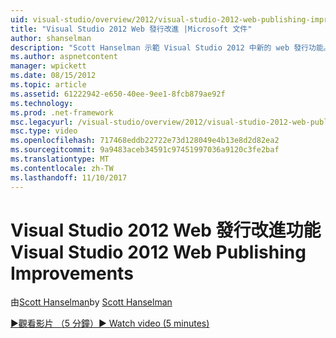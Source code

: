```yaml
---
uid: visual-studio/overview/2012/visual-studio-2012-web-publishing-improvements
title: "Visual Studio 2012 Web 發行改進 |Microsoft 文件"
author: shanselman
description: "Scott Hanselman 示範 Visual Studio 2012 中新的 web 發行功能。"
ms.author: aspnetcontent
manager: wpickett
ms.date: 08/15/2012
ms.topic: article
ms.assetid: 61222942-e650-40ee-9ee1-8fcb879ae92f
ms.technology: 
ms.prod: .net-framework
msc.legacyurl: /visual-studio/overview/2012/visual-studio-2012-web-publishing-improvements
msc.type: video
ms.openlocfilehash: 717468eddb22722e73d128049e4b13e8d2d82ea2
ms.sourcegitcommit: 9a9483aceb34591c97451997036a9120c3fe2baf
ms.translationtype: MT
ms.contentlocale: zh-TW
ms.lasthandoff: 11/10/2017
---
```

<a name="visual-studio-2012-web-publishing-improvements"></a><span data-ttu-id="af361-103">Visual Studio 2012 Web 發行改進功能</span><span class="sxs-lookup"><span data-stu-id="af361-103">Visual Studio 2012 Web Publishing Improvements</span></span>
====================
<span data-ttu-id="af361-104">由[Scott Hanselman](https://github.com/shanselman)</span><span class="sxs-lookup"><span data-stu-id="af361-104">by [Scott Hanselman](https://github.com/shanselman)</span></span>

[<span data-ttu-id="af361-105">&#9654;觀看影片 （5 分鐘）</span><span class="sxs-lookup"><span data-stu-id="af361-105">&#9654; Watch video (5 minutes)</span></span>](https://channel9.msdn.com/Blogs/ASP-NET-Site-Videos/visual-studio-2012-web-publishing-improvements)
